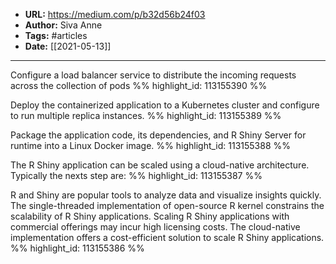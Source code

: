 - **URL:** https://medium.com/p/b32d56b24f03
- **Author:** Siva Anne
- **Tags:** #articles
- **Date:** [[2021-05-13]]
---

Configure a load balancer service to distribute the incoming requests across the collection of pods %% highlight_id: 113155390 %%


Deploy the containerized application to a Kubernetes cluster and configure to run multiple replica instances. %% highlight_id: 113155389 %%


Package the application code, its dependencies, and R Shiny Server for runtime into a Linux Docker image. %% highlight_id: 113155388 %%


The R Shiny application can be scaled using a cloud-native architecture. Typically the nexts step are: %% highlight_id: 113155387 %%


R and Shiny are popular tools to analyze data and visualize insights quickly. The single-threaded implementation of open-source R kernel constrains the scalability of R Shiny applications. Scaling R Shiny applications with commercial offerings may incur high licensing costs. The cloud-native implementation offers a cost-efficient solution to scale R Shiny applications. %% highlight_id: 113155386 %%

